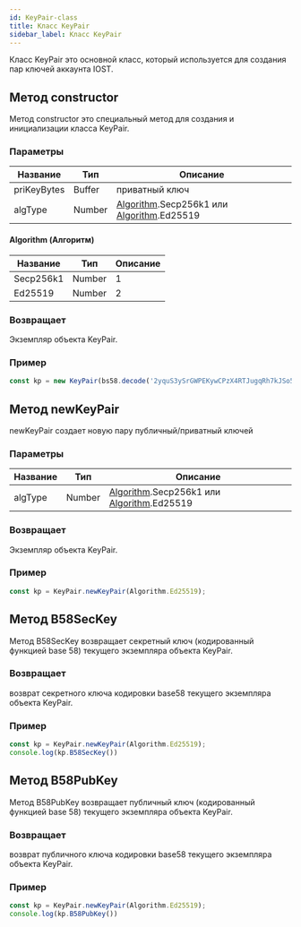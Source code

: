 ```yaml
---
id: KeyPair-class
title: Класс KeyPair
sidebar_label: Класс KeyPair
---
```


Класс KeyPair это основной класс, который используется для создания пар ключей аккаунта IOST.

## Метод constructor
Метод constructor это специальный метод для создания и инициализации класса KeyPair.

### Параметры
Название             |Тип       |Описание
----                |--         |--
priKeyBytes |Buffer         | приватный ключ
algType |Number         | [Algorithm](#algorithm).Secp256k1 или [Algorithm](#algorithm).Ed25519

#### Algorithm (Алгоритм)
Название             |Тип       |Описание
----                |--         |--
Secp256k1 |Number         | 1
Ed25519 |Number         | 2

### Возвращает
Экземпляр объекта KeyPair.

### Пример
```javascript
const kp = new KeyPair(bs58.decode('2yquS3ySrGWPEKywCPzX4RTJugqRh7kJSo5aehsLYPEWkUxBWA39oMrZ7ZxuM4fgyXYs2cPwh5n8aNNpH5x2VyK1'));
```

## Метод newKeyPair
newKeyPair создает новую пару публичный/приватный ключей

### Параметры
Название             |Тип       |Описание
----                |--         |--
algType |Number         | [Algorithm](#algorithm).Secp256k1 или [Algorithm](#algorithm).Ed25519

### Возвращает
Экземпляр объекта KeyPair.

### Пример
```javascript
const kp = KeyPair.newKeyPair(Algorithm.Ed25519);
```

## Метод B58SecKey
Метод B58SecKey возвращает секретный ключ (кодированный функцией base 58) текущего экземпляра объекта KeyPair.

### Возвращает
возврат секретного ключа кодировки base58 текущего экземпляра объекта KeyPair.

### Пример
```javascript
const kp = KeyPair.newKeyPair(Algorithm.Ed25519);
console.log(kp.B58SecKey())
```

## Метод B58PubKey

Метод B58PubKey возвращает публичный ключ (кодированный функцией base 58) текущего экземпляра объекта KeyPair.

### Возвращает
возврат публичного ключа кодировки base58 текущего экземпляра объекта KeyPair.

### Пример
```javascript
const kp = KeyPair.newKeyPair(Algorithm.Ed25519);
console.log(kp.B58PubKey())
```
